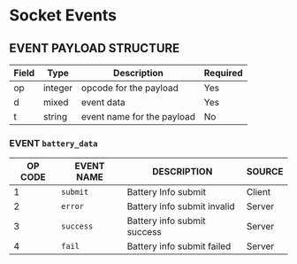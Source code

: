 # Socket Events

## EVENT PAYLOAD STRUCTURE

| Field | Type    | Description                | Required   |
|-------|---------|----------------------------|------------|
| op    | integer | opcode for the payload     | Yes        |
| d     | mixed   | event data                 | Yes        |
| t     | string  | event name for the payload | No         |

### EVENT `battery_data`

| OP CODE | EVENT NAME | DESCRIPTION                  | SOURCE |
|---------|------------|------------------------------|--------|
| 1       | `submit`   | Battery Info submit          | Client |
| 2       | `error`    | Battery info submit invalid  | Server |
| 3       | `success`  | Battery info submit success  | Server |
| 4       | `fail`     | Battery info submit failed   | Server |


